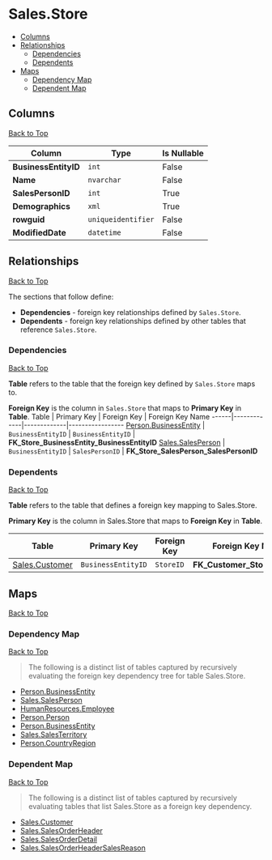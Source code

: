 # Sales.Store

* [Columns](#columns)
* [Relationships](#relationships)
    * [Dependencies](#dependencies)
    * [Dependents](#dependents)
* [Maps](#maps)
    * [Dependency Map](#dependency-map)
    * [Dependent Map](#dependent-map)

## Columns
[Back to Top](#salesstore)

Column | Type | Is Nullable
-------|------|------------
**BusinessEntityID** | `int` | False
**Name** | `nvarchar` | False
**SalesPersonID** | `int` | True
**Demographics** | `xml` | True
**rowguid** | `uniqueidentifier` | False
**ModifiedDate** | `datetime` | False

## Relationships
[Back to Top](#salesstore)


The sections that follow define:
* **Dependencies** - foreign key relationships defined by `Sales.Store`.
* **Dependents** - foreign key relationships defined by other tables that reference `Sales.Store`.

### Dependencies
[Back to Top](#salesstore)


**Table** refers to the table that the foreign key defined by `Sales.Store` maps to.

**Foreign Key** is the column in `Sales.Store` that maps to **Primary Key** in **Table**.
Table | Primary Key | Foreign Key | Foreign Key Name
------|-------------|-------------|-----------------
[Person.BusinessEntity](../Person/BusinessEntity.md) | `BusinessEntityID` | `BusinessEntityID` | **FK_Store_BusinessEntity_BusinessEntityID**
[Sales.SalesPerson](./SalesPerson.md) | `BusinessEntityID` | `SalesPersonID` | **FK_Store_SalesPerson_SalesPersonID**

### Dependents
[Back to Top](#salesstore)

**Table** refers to the table that defines a foreign key mapping to Sales.Store.

**Primary Key** is the column in Sales.Store that maps to **Foreign Key** in **Table**.

Table | Primary Key | Foreign Key | Foreign Key Name
------|-------------|-------------|-----------------
[Sales.Customer](./Customer.md) | `BusinessEntityID` | `StoreID` | **FK_Customer_Store_StoreID**

## Maps
[Back to Top](#salesstore)

### Dependency Map
[Back to Top](#salesstore)

> The following is a distinct list of tables captured by recursively evaluating the foreign key dependency tree for table Sales.Store.

* [Person.BusinessEntity](../Person/BusinessEntity.md)
* [Sales.SalesPerson](./SalesPerson.md)
* [HumanResources.Employee](../HumanResources/Employee.md)
* [Person.Person](../Person/Person.md)
* [Person.BusinessEntity](./BusinessEntity.md)
* [Sales.SalesTerritory](./SalesTerritory.md)
* [Person.CountryRegion](../Person/CountryRegion.md)
### Dependent Map
[Back to Top](#salesstore)

> The following is a distinct list of tables captured by recursively evaluating tables that list Sales.Store as a foreign key dependency.

* [Sales.Customer](./Customer.md)
* [Sales.SalesOrderHeader](./SalesOrderHeader.md)
* [Sales.SalesOrderDetail](./SalesOrderDetail.md)
* [Sales.SalesOrderHeaderSalesReason](./SalesOrderHeaderSalesReason.md)
